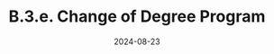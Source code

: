 ---
slug: /pages/vi-policies-for-middlebury-institute-online/vi-b-academic-policies/b-3-policies-concerning-enrollment-payment/b-3-e-change-of-degree-program
title: B.3.e. Change of Degree Program
date: 2024-08-23
---